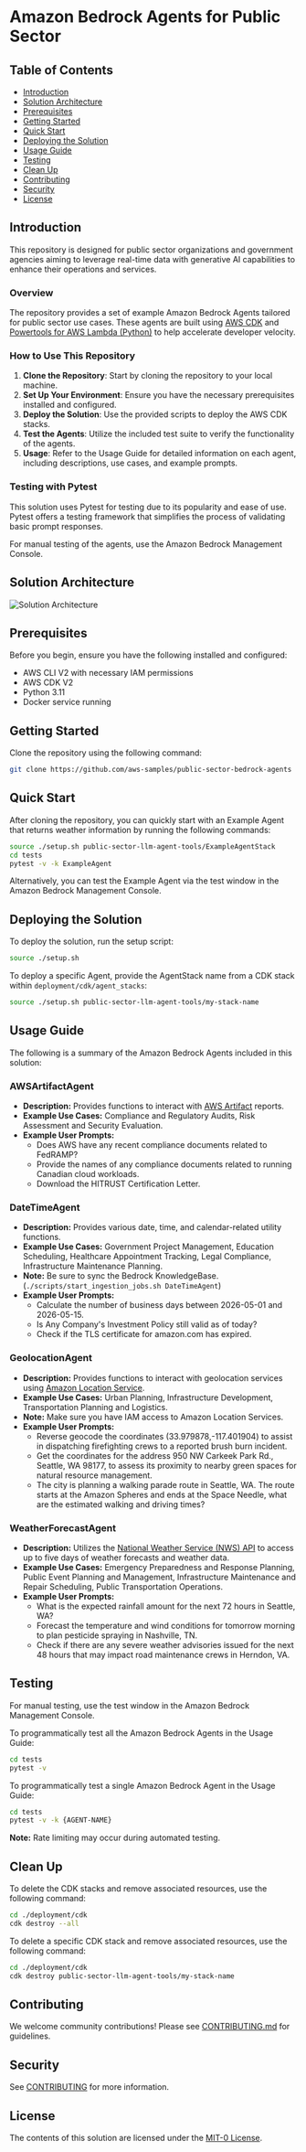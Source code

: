 # Amazon Bedrock Agents for Public Sector

## Table of Contents
- [Introduction](#introduction)
- [Solution Architecture](#solution-architecture)
- [Prerequisites](#prerequisites)
- [Getting Started](#getting-started)
- [Quick Start](#quick-start)
- [Deploying the Solution](#deploying-the-solution)
- [Usage Guide](#usage-guide)
- [Testing](#testing)
- [Clean Up](#clean-up)
- [Contributing](#contributing)
- [Security](#security)
- [License](#license)

## Introduction
This repository is designed for public sector organizations and government agencies aiming to leverage real-time data with generative AI capabilities to enhance their operations and services. 

### Overview
The repository provides a set of example Amazon Bedrock Agents tailored for public sector use cases. These agents are built using [AWS CDK](https://aws.amazon.com/cdk/) and [Powertools for AWS Lambda (Python)](https://docs.powertools.aws.dev/lambda/python/latest/) to help accelerate developer velocity.

### How to Use This Repository
1. **Clone the Repository**: Start by cloning the repository to your local machine.
2. **Set Up Your Environment**: Ensure you have the necessary prerequisites installed and configured.
3. **Deploy the Solution**: Use the provided scripts to deploy the AWS CDK stacks.
4. **Test the Agents**: Utilize the included test suite to verify the functionality of the agents.
5. **Usage**: Refer to the Usage Guide for detailed information on each agent, including descriptions, use cases, and example prompts.

### Testing with Pytest
This solution uses Pytest for testing due to its popularity and ease of use. Pytest offers a testing framework that simplifies the process of validating basic prompt responses. 

For manual testing of the agents, use the Amazon Bedrock Management Console.

## Solution Architecture
![Solution Architecture](./deployment/assets/media/solution-architecture-diagram.png)

## Prerequisites
Before you begin, ensure you have the following installed and configured:
- AWS CLI V2 with necessary IAM permissions
- AWS CDK V2
- Python 3.11
- Docker service running

## Getting Started
Clone the repository using the following command:
```bash
git clone https://github.com/aws-samples/public-sector-bedrock-agents
```

## Quick Start
After cloning the repository, you can quickly start with an Example Agent that returns weather information by running the following commands:
```bash
source ./setup.sh public-sector-llm-agent-tools/ExampleAgentStack
cd tests
pytest -v -k ExampleAgent
```

Alternatively, you can test the Example Agent via the test window in the Amazon Bedrock Management Console.

## Deploying the Solution
To deploy the solution, run the setup script:
```bash
source ./setup.sh
```

To deploy a specific Agent, provide the AgentStack name from a CDK stack within `deployment/cdk/agent_stacks`:
```bash
source ./setup.sh public-sector-llm-agent-tools/my-stack-name
```

## Usage Guide
The following is a summary of the Amazon Bedrock Agents included in this solution:

### AWSArtifactAgent
- **Description:** Provides functions to interact with [AWS Artifact](https://aws.amazon.com/artifact/) reports.
- **Example Use Cases:** Compliance and Regulatory Audits, Risk Assessment and Security Evaluation.
- **Example User Prompts:**
  - Does AWS have any recent compliance documents related to FedRAMP?
  - Provide the names of any compliance documents related to running Canadian cloud workloads.
  - Download the HITRUST Certification Letter.

### DateTimeAgent
- **Description:** Provides various date, time, and calendar-related utility functions.
- **Example Use Cases:** Government Project Management, Education Scheduling, Healthcare Appointment Tracking, Legal Compliance, Infrastructure Maintenance Planning.
- **Note:** Be sure to sync the Bedrock KnowledgeBase. (``` ./scripts/start_ingestion_jobs.sh DateTimeAgent ```)
- **Example User Prompts:**
  - Calculate the number of business days between 2026-05-01 and 2026-05-15.
  - Is Any Company's Investment Policy still valid as of today?
  - Check if the TLS certificate for amazon.com has expired.

### GeolocationAgent
- **Description:** Provides functions to interact with geolocation services using [Amazon Location Service](https://aws.amazon.com/location/).
- **Example Use Cases:** Urban Planning, Infrastructure Development, Transportation Planning and Logistics.
- **Note:** Make sure you have IAM access to Amazon Location Services.
- **Example User Prompts:**
  - Reverse geocode the coordinates (33.979878,-117.401904) to assist in dispatching firefighting crews to a reported brush burn incident.
  - Get the coordinates for the address 950 NW Carkeek Park Rd., Seattle, WA 98177, to assess its proximity to nearby green spaces for natural resource management.
  - The city is planning a walking parade route in Seattle, WA. The route starts at the Amazon Spheres and ends at the Space Needle, what are the estimated walking and driving times?

### WeatherForecastAgent
- **Description:** Utilizes the [National Weather Service (NWS) API](https://www.weather.gov/documentation/services-web-api) to access up to five days of weather forecasts and weather data.
- **Example Use Cases:** Emergency Preparedness and Response Planning, Public Event Planning and Management, Infrastructure Maintenance and Repair Scheduling, Public Transportation Operations.
- **Example User Prompts:**
  - What is the expected rainfall amount for the next 72 hours in Seattle, WA?
  - Forecast the temperature and wind conditions for tomorrow morning to plan pesticide spraying in Nashville, TN.
  - Check if there are any severe weather advisories issued for the next 48 hours that may impact road maintenance crews in Herndon, VA.

## Testing
For manual testing, use the test window in the Amazon Bedrock Management Console.

To programmatically test all the Amazon Bedrock Agents in the Usage Guide:
```bash
cd tests
pytest -v
```

To programmatically test a single Amazon Bedrock Agent in the Usage Guide:
```bash
cd tests
pytest -v -k {AGENT-NAME}
```

**Note:** Rate limiting may occur during automated testing.

## Clean Up
To delete the CDK stacks and remove associated resources, use the following command:
```bash
cd ./deployment/cdk
cdk destroy --all
```

To delete a specific CDK stack and remove associated resources, use the following command:
```bash
cd ./deployment/cdk
cdk destroy public-sector-llm-agent-tools/my-stack-name
```

## Contributing
We welcome community contributions! Please see [CONTRIBUTING.md](CONTRIBUTING.md) for guidelines.

## Security
See [CONTRIBUTING](./CONTRIBUTING.md#security-issue-notifications) for more information.

## License
The contents of this solution are licensed under the [MIT-0 License](./LICENSE).